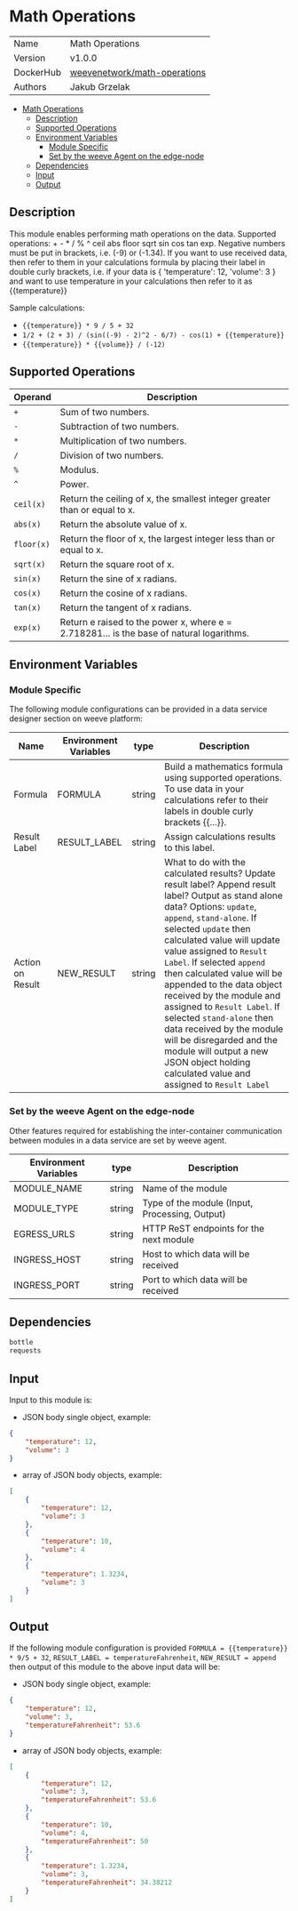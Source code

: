 # Math Operations

|                |                                       |
| -------------- | ------------------------------------- |
| Name           | Math Operations                           |
| Version        | v1.0.0                                |
| DockerHub | [weevenetwork/math-operations](https://hub.docker.com/r/weevenetwork/math-operations) |
| Authors        | Jakub Grzelak                   |

- [Math Operations](#math-operations)
  - [Description](#description)
  - [Supported Operations](#supported-operations)
  - [Environment Variables](#environment-variables)
    - [Module Specific](#module-specific)
    - [Set by the weeve Agent on the edge-node](#set-by-the-weeve-agent-on-the-edge-node)
  - [Dependencies](#dependencies)
  - [Input](#input)
  - [Output](#output)

## Description

This module enables performing math operations on the data. Supported operations: + - * / % ^ ceil abs floor sqrt sin cos tan exp. Negative numbers must be put in brackets, i.e. (-9) or (-1.34). If you want to use received data, then refer to them in your calculations formula by placing their label in double curly brackets, i.e. if your data is { 'temperature': 12, 'volume': 3 } and want to use temperature in your calculations then refer to it as {{temperature}}

Sample calculations:

* `{{temperature}} * 9 / 5 + 32`
* `1/2 + (2 + 3) / (sin((-9) - 2)^2 - 6/7) - cos(1) + {{temperature}}`
* `{{temperature}} * {{volume}} / (-12)`

## Supported Operations

| Operand             | Description               |
| -------------------- | ------------------------- |
| `+` | Sum of two numbers. |
| `-` | Subtraction of two numbers. |
| `*` | Multiplication of two numbers. |
| `/` | Division of two numbers. |
| `%` | Modulus. |
| `^` | Power. |
| `ceil(x)` | Return the ceiling of x, the smallest integer greater than or equal to x. |
| `abs(x)` | Return the absolute value of x. |
| `floor(x)` | Return the floor of x, the largest integer less than or equal to x. |
| `sqrt(x)` | Return the square root of x. |
| `sin(x)` | Return the sine of x radians. |
| `cos(x)` | Return the cosine of x radians. |
| `tan(x)` | Return the tangent of x radians. |
| `exp(x)` | Return e raised to the power x, where e = 2.718281… is the base of natural logarithms. |

## Environment Variables

### Module Specific

The following module configurations can be provided in a data service designer section on weeve platform:

| Name                 | Environment Variables     | type     | Description                                              |
| -------------------- | ------------------------- | -------- | -------------------------------------------------------- |
| Formula    | FORMULA         | string   | Build a mathematics formula using supported operations. To use data in your calculations refer to their labels in double curly brackets {{...}}.            |
| Result Label    | RESULT_LABEL         | string  | Assign calculations results to this label.            |
| Action on Result    | NEW_RESULT         | string  | What to do with the calculated results? Update result label? Append result label? Output as stand alone data? Options: `update`, `append`, `stand-alone`. If selected `update` then calculated value will update value assigned to `Result Label`. If selected `append` then calculated value will be appended to the data object received by the module and assigned to `Result Label`. If selected `stand-alone` then data received by the module will be disregarded and the module will output a new JSON object holding calculated value and assigned to `Result Label`             |


### Set by the weeve Agent on the edge-node

Other features required for establishing the inter-container communication between modules in a data service are set by weeve agent.

| Environment Variables | type   | Description                                    |
| --------------------- | ------ | ---------------------------------------------- |
| MODULE_NAME           | string | Name of the module                             |
| MODULE_TYPE           | string | Type of the module (Input, Processing, Output)  |
| EGRESS_URLS            | string | HTTP ReST endpoints for the next module         |
| INGRESS_HOST          | string | Host to which data will be received            |
| INGRESS_PORT          | string | Port to which data will be received            |

## Dependencies

```txt
bottle
requests
```

## Input

Input to this module is:

* JSON body single object, example:

```json
{
    "temperature": 12,
    "volume": 3
}
```

* array of JSON body objects, example:

```json
[
    {
        "temperature": 12,
        "volume": 3
    },
    {
        "temperature": 10,
        "volume": 4
    },
    {
        "temperature": 1.3234,
        "volume": 3
    }
]
```

## Output

If the following module configuration is provided `FORMULA = {{temperature}} * 9/5 + 32`, `RESULT_LABEL = temperatureFahrenheit`, `NEW_RESULT = append` then output of this module to the above input data will be:

* JSON body single object, example:

```json
{
    "temperature": 12,
    "volume": 3,
    "temperatureFahrenheit": 53.6
}
```

* array of JSON body objects, example:

```json
[
    {
        "temperature": 12,
        "volume": 3,
        "temperatureFahrenheit": 53.6
    },
    {
        "temperature": 10,
        "volume": 4,
        "temperatureFahrenheit": 50
    },
    {
        "temperature": 1.3234,
        "volume": 3,
        "temperatureFahrenheit": 34.38212
    }
]
```
